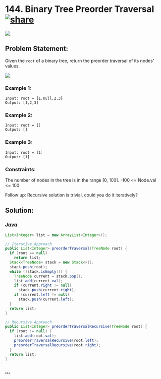 # 144. Binary Tree Preorder Traversal [![share]](https://leetcode.com/problems/binary-tree-preorder-traversal/submissions)

![][easy]

## Problem Statement:

Given the `root` of a binary tree, return the preorder traversal of its nodes' values.

![](https://assets.leetcode.com/uploads/2020/09/15/inorder_1.jpg)

### Example 1:

```
Input: root = [1,null,2,3]
Output: [1,2,3]
```

### Example 2:

```
Input: root = []
Output: []
```

### Example 3:

```
Input: root = [1]
Output: [1]
```

### Constraints:

The number of nodes in the tree is in the range [0, 100].
-100 <= Node.val <= 100

Follow up: Recursive solution is trivial, could you do it iteratively?

## Solution:

### [_Java_](#)

```java
List<Integer> list = new ArrayList<Integer>();

// Iterative Approach
public List<Integer> preorderTraversal(TreeNode root) {
  if (root == null)
    return list;
  Stack<TreeNode> stack = new Stack<>();
  stack.push(root);
  while (!stack.isEmpty()) {
    TreeNode current = stack.pop();
    list.add(current.val);
    if (current.right != null)
      stack.push(current.right);
    if (current.left != null)
      stack.push(current.left);
  }
  return list;
}

// Recursive Approach
public List<Integer> preorderTraversalRecursive(TreeNode root) {
  if (root != null) {
    list.add(root.val);
    preorderTraversalRecursive(root.left);
    preorderTraversalRecursive(root.right);
  }
  return list;
}
```

### [_..._](#)

```

```

<!----------------------------------{ link }--------------------------------->

[share]: https://img.icons8.com/external-anggara-blue-anggara-putra/20/000000/external-share-user-interface-basic-anggara-blue-anggara-putra-2.png
[easy]: https://img.shields.io/badge/Difficulty-Easy-bright.svg
[medium]: https://img.shields.io/badge/Difficulty-Medium-yellow.svg
[hard]: https://img.shields.io/badge/Difficulty-Hard-red.svg
